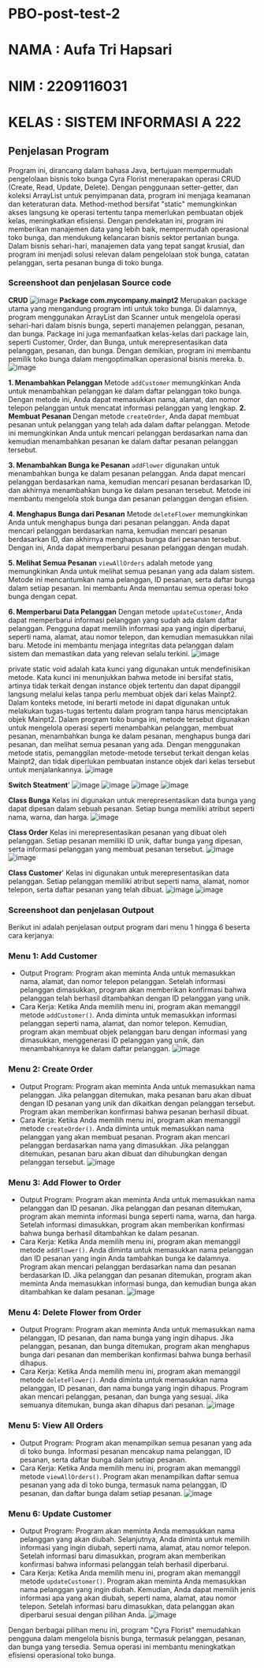 # PBO-post-test-2

# NAMA : Aufa Tri Hapsari
# NIM : 2209116031
# KELAS : SISTEM INFORMASI A 222

## Penjelasan Program
Program ini, dirancang dalam bahasa Java, bertujuan mempermudah pengelolaan bisnis toko bunga Cyra Florist menerapakan operasi CRUD (Create, Read, Update, Delete). Dengan penggunaan setter-getter, dan koleksi ArrayList untuk penyimpanan data, program ini menjaga keamanan dan keteraturan data. Method-method bersifat "static" memungkinkan akses langsung ke operasi tertentu tanpa memerlukan pembuatan objek kelas, meningkatkan efisiensi. Dengan pendekatan ini, program ini memberikan manajemen data yang lebih baik, mempermudah operasional toko bunga, dan mendukung kelancaran bisnis sektor pertanian bunga. Dalam bisnis sehari-hari, manajemen data yang tepat sangat krusial, dan program ini menjadi solusi relevan dalam pengelolaan stok bunga, catatan pelanggan, serta pesanan bunga di toko bunga.

### Screenshoot dan penjelasan  Source code
**CRUD**
![image](https://github.com/AufaTriHapsari/PBO-post-test-2/assets/122031507/58194e8c-3d31-4e8d-b264-54f23066ae1a)
**Package com.mycompany.mainpt2**
Merupakan package utama yang mengandung program inti untuk toko bunga. Di dalamnya, program menggunakan ArrayList dan Scanner untuk mengelola operasi sehari-hari dalam bisnis bunga, seperti manajemen pelanggan, pesanan, dan bunga. Package ini juga memanfaatkan kelas-kelas dari package lain, seperti Customer, Order, dan Bunga, untuk merepresentasikan data pelanggan, pesanan, dan bunga. Dengan demikian, program ini membantu pemilik toko bunga dalam mengoptimalkan operasional bisnis mereka.
b. ![image](https://github.com/AufaTriHapsari/PBO-post-test-2/assets/122031507/66dd200a-2800-4172-9832-5a82a8d0508f)

**1. Menambahkan Pelanggan**
Metode `addCustomer` memungkinkan Anda untuk menambahkan pelanggan ke dalam daftar pelanggan toko bunga. Dengan metode ini, Anda dapat memasukkan nama, alamat, dan nomor telepon pelanggan untuk mencatat informasi pelanggan yang lengkap.
**2. Membuat Pesanan**
Dengan metode `createOrder`, Anda dapat membuat pesanan untuk pelanggan yang telah ada dalam daftar pelanggan. Metode ini memungkinkan Anda untuk mencari pelanggan berdasarkan nama dan kemudian menambahkan pesanan ke dalam daftar pesanan pelanggan tersebut.

**3. Menambahkan Bunga ke Pesanan**
`addFlower` digunakan untuk menambahkan bunga ke dalam pesanan pelanggan. Anda dapat mencari pelanggan berdasarkan nama, kemudian mencari pesanan berdasarkan ID, dan akhirnya menambahkan bunga ke dalam pesanan tersebut. Metode ini membantu mengelola stok bunga dan pesanan pelanggan dengan efisien.

**4. Menghapus Bunga dari Pesanan**
Metode `deleteFlower` memungkinkan Anda untuk menghapus bunga dari pesanan pelanggan. Anda dapat mencari pelanggan berdasarkan nama, kemudian mencari pesanan berdasarkan ID, dan akhirnya menghapus bunga dari pesanan tersebut. Dengan ini, Anda dapat memperbarui pesanan pelanggan dengan mudah.

**5. Melihat Semua Pesanan**
`viewAllOrders` adalah metode yang memungkinkan Anda untuk melihat semua pesanan yang ada dalam sistem. Metode ini mencantumkan nama pelanggan, ID pesanan, serta daftar bunga dalam setiap pesanan. Ini membantu Anda memantau semua operasi toko bunga dengan cepat.

**6. Memperbarui Data Pelanggan**
Dengan metode `updateCustomer`, Anda dapat memperbarui informasi pelanggan yang sudah ada dalam daftar pelanggan. Pengguna dapat memilih informasi apa yang ingin diperbarui, seperti nama, alamat, atau nomor telepon, dan kemudian memasukkan nilai baru. Metode ini membantu menjaga integritas data pelanggan dalam sistem dan memastikan data yang relevan selalu terkini.
![image](https://github.com/AufaTriHapsari/PBO-post-test-2/assets/122031507/f5541d81-d259-403b-8566-b68380aae3b8)

private static void adalah kata kunci yang digunakan untuk mendefinisikan metode. Kata kunci ini menunjukkan bahwa metode ini bersifat statis, artinya tidak terkait dengan instance objek tertentu dan dapat dipanggil langsung melalui kelas tanpa perlu membuat objek dari kelas Mainpt2. Dalam konteks metode, ini berarti metode ini dapat digunakan untuk melakukan tugas-tugas tertentu dalam program tanpa harus menciptakan objek Mainpt2. Dalam program toko bunga ini, metode tersebut digunakan untuk mengelola operasi seperti menambahkan pelanggan, membuat pesanan, menambahkan bunga ke dalam pesanan, menghapus bunga dari pesanan, dan melihat semua pesanan yang ada. Dengan menggunakan metode statis, pemanggilan metode-metode tersebut terkait dengan kelas Mainpt2, dan tidak diperlukan pembuatan instance objek dari kelas tersebut untuk menjalankannya.
![image](https://github.com/AufaTriHapsari/PBO-post-test-2/assets/122031507/d1d8301c-8435-4b4c-b03e-b2baa8c790d1)

**Switch Steatment**'
![image](https://github.com/AufaTriHapsari/PBO-post-test-2/assets/122031507/d328eb02-9f7a-4485-b6ea-c1365fe9f644)
![image](https://github.com/AufaTriHapsari/PBO-post-test-2/assets/122031507/618286eb-e597-4b67-8133-b35cf8ef4152)
![image](https://github.com/AufaTriHapsari/PBO-post-test-2/assets/122031507/e34d3876-67a1-455f-8880-48cb7ab1de72)
![image](https://github.com/AufaTriHapsari/PBO-post-test-2/assets/122031507/baa032a1-63dd-44e4-9a19-9ce9413cb17c)

**Class Bunga**
Kelas ini digunakan untuk merepresentasikan data bunga yang dapat dipesan dalam sebuah pesanan. Setiap bunga memiliki atribut seperti nama, warna, dan harga.
![image](https://github.com/AufaTriHapsari/PBO-post-test-2/assets/122031507/49586a64-3f5f-48c6-949f-a8e479bca1ac)

**Class Order**
Kelas ini merepresentasikan pesanan yang dibuat oleh pelanggan. Setiap pesanan memiliki ID unik, daftar bunga yang dipesan, serta informasi pelanggan yang membuat pesanan tersebut.
![image](https://github.com/AufaTriHapsari/PBO-post-test-2/assets/122031507/a7a17ff5-4a09-49ec-afd2-785f239c49b1)
![image](https://github.com/AufaTriHapsari/PBO-post-test-2/assets/122031507/fc68d8bb-9cf4-4001-b4be-eac505e3a2e3)

**Class Customer**'
Kelas ini digunakan untuk merepresentasikan data pelanggan. Setiap pelanggan memiliki atribut seperti nama, alamat, nomor telepon, serta daftar pesanan yang telah dibuat.
![image](https://github.com/AufaTriHapsari/PBO-post-test-2/assets/122031507/58ee39e0-17e9-4ffe-98e0-05f4364304d7)
![image](https://github.com/AufaTriHapsari/PBO-post-test-2/assets/122031507/b6f89e23-b86f-4d92-909a-34536ed80185)

### Screenshoot dan penjelasan Outpout

Berikut ini adalah penjelasan output program dari menu 1 hingga 6 beserta cara kerjanya:

### Menu 1: Add Customer
- Output Program: Program akan meminta Anda untuk memasukkan nama, alamat, dan nomor telepon pelanggan. Setelah informasi pelanggan dimasukkan, program akan memberikan konfirmasi bahwa pelanggan telah berhasil ditambahkan dengan ID pelanggan yang unik.
- Cara Kerja: Ketika Anda memilih menu ini, program akan memanggil metode `addCustomer()`. Anda diminta untuk memasukkan informasi pelanggan seperti nama, alamat, dan nomor telepon. Kemudian, program akan membuat objek pelanggan baru dengan informasi yang dimasukkan, menggenerasi ID pelanggan yang unik, dan menambahkannya ke dalam daftar pelanggan.
![image](https://github.com/AufaTriHapsari/PBO-post-test-2/assets/122031507/5823ea79-f1e0-4784-b831-3413b11a8d4a)


### Menu 2: Create Order
- Output Program: Program akan meminta Anda untuk memasukkan nama pelanggan. Jika pelanggan ditemukan, maka pesanan baru akan dibuat dengan ID pesanan yang unik dan dikaitkan dengan pelanggan tersebut. Program akan memberikan konfirmasi bahwa pesanan berhasil dibuat.
- Cara Kerja: Ketika Anda memilih menu ini, program akan memanggil metode `createOrder()`. Anda diminta untuk memasukkan nama pelanggan yang akan membuat pesanan. Program akan mencari pelanggan berdasarkan nama yang dimasukkan. Jika pelanggan ditemukan, pesanan baru akan dibuat dan dihubungkan dengan pelanggan tersebut.
![image](https://github.com/AufaTriHapsari/PBO-post-test-2/assets/122031507/a07fb364-dfe5-4093-8e93-40a78331e0fd)

### Menu 3: Add Flower to Order
- Output Program: Program akan meminta Anda untuk memasukkan nama pelanggan dan ID pesanan. Jika pelanggan dan pesanan ditemukan, program akan meminta informasi bunga seperti nama, warna, dan harga. Setelah informasi dimasukkan, program akan memberikan konfirmasi bahwa bunga berhasil ditambahkan ke dalam pesanan.
- Cara Kerja: Ketika Anda memilih menu ini, program akan memanggil metode `addFlower()`. Anda diminta untuk memasukkan nama pelanggan dan ID pesanan yang ingin Anda tambahkan bunga ke dalamnya. Program akan mencari pelanggan berdasarkan nama dan pesanan berdasarkan ID. Jika pelanggan dan pesanan ditemukan, program akan meminta Anda memasukkan informasi bunga, dan kemudian bunga akan ditambahkan ke dalam pesanan.
![image](https://github.com/AufaTriHapsari/PBO-post-test-2/assets/122031507/9c7bf7a4-98da-45c5-90e5-e4ccb08ea63c)

### Menu 4: Delete Flower from Order
- Output Program: Program akan meminta Anda untuk memasukkan nama pelanggan, ID pesanan, dan nama bunga yang ingin dihapus. Jika pelanggan, pesanan, dan bunga ditemukan, program akan menghapus bunga dari pesanan dan memberikan konfirmasi bahwa bunga berhasil dihapus.
- Cara Kerja: Ketika Anda memilih menu ini, program akan memanggil metode `deleteFlower()`. Anda diminta untuk memasukkan nama pelanggan, ID pesanan, dan nama bunga yang ingin dihapus. Program akan mencari pelanggan, pesanan, dan bunga yang sesuai. Jika semuanya ditemukan, bunga akan dihapus dari pesanan.
![image](https://github.com/AufaTriHapsari/PBO-post-test-2/assets/122031507/3046600b-e135-4b7c-95c0-55fe2fca8c1f)


### Menu 5: View All Orders
- Output Program: Program akan menampilkan semua pesanan yang ada di toko bunga. Informasi pesanan mencakup nama pelanggan, ID pesanan, serta daftar bunga dalam setiap pesanan.
- Cara Kerja: Ketika Anda memilih menu ini, program akan memanggil metode `viewAllOrders()`. Program akan menampilkan daftar semua pesanan yang ada di toko bunga, termasuk nama pelanggan, ID pesanan, dan daftar bunga dalam setiap pesanan.
![image](https://github.com/AufaTriHapsari/PBO-post-test-2/assets/122031507/62c36f1b-1172-4736-a9cc-43c7434f7c76)


### Menu 6: Update Customer
- Output Program: Program akan meminta Anda memasukkan nama pelanggan yang akan diubah. Selanjutnya, Anda diminta untuk memilih informasi yang ingin diubah, seperti nama, alamat, atau nomor telepon. Setelah informasi baru dimasukkan, program akan memberikan konfirmasi bahwa informasi pelanggan telah berhasil diperbarui.
- Cara Kerja: Ketika Anda memilih menu ini, program akan memanggil metode `updateCustomer()`. Program akan meminta Anda memasukkan nama pelanggan yang ingin diubah. Kemudian, Anda dapat memilih jenis informasi apa yang akan diubah, seperti nama, alamat, atau nomor telepon. Setelah informasi baru dimasukkan, data pelanggan akan diperbarui sesuai dengan pilihan Anda.
![image](https://github.com/AufaTriHapsari/PBO-post-test-2/assets/122031507/94eef993-8727-400f-885f-38720f0b53ad)


Dengan berbagai pilihan menu ini, program "Cyra Florist" memudahkan pengguna dalam mengelola bisnis bunga, termasuk pelanggan, pesanan, dan bunga yang tersedia. Semua operasi ini membantu meningkatkan efisiensi operasional toko bunga.
